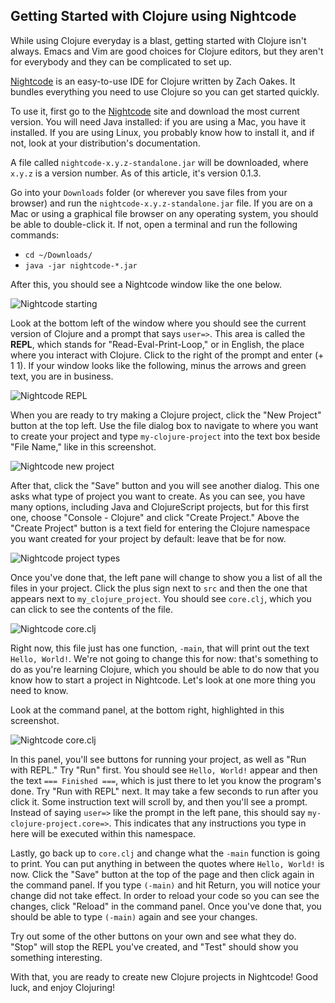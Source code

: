 ## Getting Started with Clojure using Nightcode

While using Clojure everyday is a blast, getting started with Clojure isn't always. Emacs and Vim are good choices for Clojure editors, but they aren't for everybody and they can be complicated to set up.

[Nightcode][] is an easy-to-use IDE for Clojure written by Zach Oakes. It bundles everything you need to use Clojure so you can get started quickly.

To use it, first go to the [Nightcode][] site and download the most current version. You will need Java installed: if you are using a Mac, you have it installed. If you are using Linux, you probably know how to install it, and if not, look at your distribution's documentation.

A file called `nightcode-x.y.z-standalone.jar` will be downloaded, where `x.y.z` is a version number. As of this article, it's version 0.1.3.

Go into your `Downloads` folder (or wherever you save files from your browser) and run the `nightcode-x.y.z-standalone.jar` file. If you are on a Mac or using a graphical file browser on any operating system, you should be able to double-click it. If not, open a terminal and run the following commands:

* `cd ~/Downloads/`
* `java -jar nightcode-*.jar`

After this, you should see a Nightcode window like the one below.

![Nightcode starting](images/nightcode/starting.png)

Look at the bottom left of the window where you should see the current version of Clojure and a prompt that says `user=>`. This area is called the **REPL**, which stands for "Read-Eval-Print-Loop," or in English, the place where you interact with Clojure. Click to the right of the prompt and enter (+ 1 1). If your window looks like the following, minus the arrows and green text, you are in business.

![Nightcode REPL](images/nightcode/repl.png)

When you are ready to try making a Clojure project, click the "New Project" button at the top left. Use the file dialog box to navigate to where you want to create your project and type `my-clojure-project` into the text box beside "File Name," like in this screenshot.

![Nightcode new project](images/nightcode/new-project-name.png)

After that, click the "Save" button and you will see another dialog. This one asks what type of project you want to create. As you can see, you have many options, including Java and ClojureScript projects, but for this first one, choose "Console - Clojure" and click "Create Project." Above the "Create Project" button is a text field for entering the Clojure namespace you want created for your project by default: leave that be for now.

![Nightcode project types](images/nightcode/new-project-type.png)

Once you've done that, the left pane will change to show you a list of all the files in your project. Click the plus sign next to `src` and then the one that appears next to `my_clojure_project`. You should see `core.clj`, which you can click to see the contents of the file.

![Nightcode core.clj](images/nightcode/core.png)

Right now, this file just has one function, `-main`, that will print out the text `Hello, World!`. We're not going to change this for now: that's something to do as you're learning Clojure, which you should be able to do now that you know how to start a project in Nightcode. Let's look at one more thing you need to know.

Look at the command panel, at the bottom right, highlighted in this screenshot.

![Nightcode core.clj](images/nightcode/command-panel.png)

In this panel, you'll see buttons for running your project, as well as "Run with REPL." Try "Run" first. You should see `Hello, World!` appear and then the text `=== Finished ===`, which is just there to let you know the program's done. Try "Run with REPL" next. It may take a few seconds to run after you click it. Some instruction text will scroll by, and then you'll see a prompt. Instead of saying `user=>` like the prompt in the left pane, this should say `my-clojure-project.core=>`. This indicates that any instructions you type in here will be executed within this namespace.

Lastly, go back up to `core.clj` and change what the `-main` function is going to print. You can put anything in between the quotes where `Hello, World!` is now. Click the "Save" button at the top of the page and then click again in the command panel. If you type `(-main)` and hit Return, you will notice your change did not take effect. In order to reload your code so you can see the changes, click "Reload" in the command panel. Once you've done that, you should be able to type `(-main)` again and see your changes.

Try out some of the other buttons on your own and see what they do. "Stop" will stop the REPL you've created, and "Test" should show you something interesting.

With that, you are ready to create new Clojure projects in Nightcode!  Good luck, and enjoy Clojuring!

[Nightcode]: https://sekao.net/nightcode/
